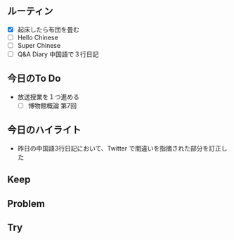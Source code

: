 ## ルーティン
- [x] 起床したら布団を畳む
- [ ] Hello Chinese
- [ ] Super Chinese
- [ ] Q&A Diary 中国語で３行日記
## 今日のTo Do
- 放送授業を１つ進める
	- [ ] 博物館概論 第7回
## 今日のハイライト
- 昨日の中国語3行日記において、Twitter で間違いを指摘された部分を訂正した
## Keep
## Problem
## Try
